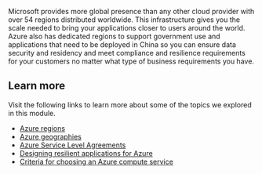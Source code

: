 Microsoft provides more global presence than any other cloud provider with over 54 regions distributed worldwide. This infrastructure gives you the scale needed to bring your applications closer to users around the world. Azure also has dedicated regions to support government use and applications that need to be deployed in China so you can ensure data security and residency and meet compliance and resilience requirements for your customers no matter what type of business requirements you have.

## Learn more

Visit the following links to learn more about some of the topics we explored in this module.

- [Azure regions](https://azure.microsoft.com/global-infrastructure/regions/)
- [Azure geographies](https://azure.microsoft.com/global-infrastructure/geographies/)
- [Azure Service Level Agreements](https://azure.microsoft.com/support/legal/sla/summary/)
- [Designing resilient applications for Azure](https://docs.microsoft.com/azure/architecture/resiliency/)
- [Criteria for choosing an Azure compute service](https://docs.microsoft.com/azure/architecture/guide/technology-choices/compute-comparison#availability)
